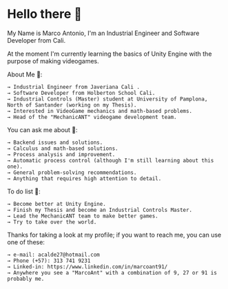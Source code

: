 # Hello there 👋

My Name is Marco Antonio, I'm an Industrial Engineer and Software Developer from Cali. 

At the moment I'm currently learning the basics of Unity Engine with the purpose of making videogames.

About Me 🤔:

    → Industrial Engineer from Javeriana Cali .
    → Software Developer from Holberton School Cali.
    → Industrial Controls (Master) student at University of Pamplona, North of Santander (working on my Thesis).
    → Interested in VideoGame mechanics and math-based problems.
    → Head of the "MechanicANT" videogame development team.

You can ask me about 💬:

    → Backend issues and solutions.
    → Calculus and math-based solutions.
    → Process analysis and improvement.
    → Automatic process control (although I'm still learning about this one).
    → General problem-solving recommendations.
    → Anything that requires high attention to detail.

To do list 🌱:

    → Become better at Unity Engine.
    → Finish my Thesis and become an Industrial Controls Master.
    → Lead the MechanicANT team to make better games.
    → Try to take over the world.

Thanks for taking a look at my profile; if you want to reach me, you can use one of these:

    → e-mail: acalde27@hotmail.com
    → Phone (+57): 313 741 9231
    → Linked-in: https://www.linkedin.com/in/marcoant91/
    → Anywhere you see a "MarcoAnt" with a combination of 9, 27 or 91 is probably me.


<!--
**MarcoANT9/marcoANT9** is a ✨ _special_ ✨ repository because its `README.md` (this file) appears on your GitHub profile.

Here are some ideas to get you started:

- 🔭 I’m currently working on ...
- 🌱 I’m currently learning ...
- 👯 I’m looking to collaborate on ...
- 🤔 I’m looking for help with ...
- 💬 Ask me about ...
- 📫 How to reach me: ...
- 😄 Pronouns: ...
- ⚡ Fun fact: ...
-->

